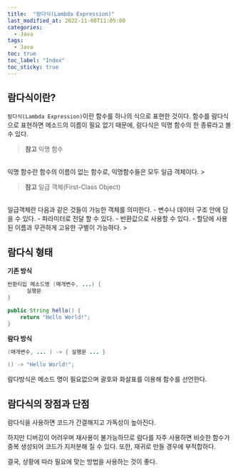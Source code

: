 ```yaml
---
title:  "람다식(Lambda Expression)"
last_modified_at: 2022-11-08T11:05:00
categories: 
  - Java
tags:
  - Java
toc: true
toc_label: "Index"
toc_sticky: true
---
```


## 람다식이란?

`람다식(Lambda Expression)`이란 함수를 하나의 식으로 표현한 것이다. 함수를 람다식으로 표현하면 메소드의 이름이 필요 없기 때문에, 람다식은 익명 함수의 한 종류라고 볼 수 있다.

> **참고** 익명 함수
<br>
익명 함수란 함수의 이름이 없는 함수로, 익명함수들은 모두 일급 객체이다.
> 

> **참고** 일급 객체(First-Class Object)
<br>
일급객체란 다음과 같은 것들이 가능한 객체를 의미한다.
- 변수나 데이터 구조 안에 담을 수 있다.
- 파라미터로 전달 할 수 있다.
- 반환값으로 사용할 수 있다.
- 할당에 사용된 이름과 무관하게 고유한 구별이 가능하다.
> 

## 람다식 형태

**기존 방식**

```java
반환티입 메소드명 (매개변수, ...) {
	  실행문
}

public String hello() {
    return "Hello World!";
}
```

**람다 방식**

```java
(매개변수, ... ) -> { 실행문 ... }

() -> "Hello World!";
```

람다방식은 메소드 명이 필요없으며 괄호와 화살표를 이용해 함수를 선언한다.

## 람다식의 장점과 단점

람다식을 사용하면 코드가 간결해지고 가독성이 높아진다.

하지만 디버깅이 어려우며 재사용이 불가능하므로 람다를 자주 사용하면 비슷한 함수가 중복 생성되어 코드가 지저분해 질 수 있다. 또한, 재귀로 만들 경우에 부적합하다.

결국, 상황에 따라 필요에 맞는 방법을 사용하는 것이 좋다.